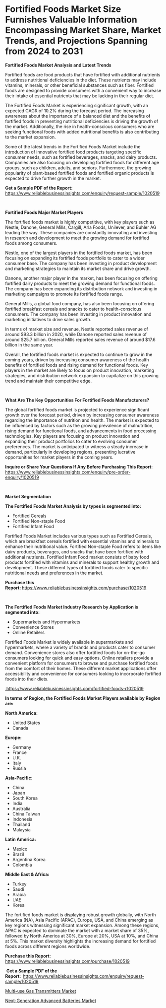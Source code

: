<p><h1>Fortified Foods Market Size Furnishes Valuable Information Encompassing Market Share, Market Trends, and Projections Spanning from 2024 to 2031</h1></p><p><strong>Fortified Foods Market Analysis and Latest Trends</strong></p>
<p><p>Fortified foods are food products that have fortified with additional nutrients to address nutritional deficiencies in the diet. These nutrients may include vitamins, minerals, or other beneficial substances such as fiber. Fortified foods are designed to provide consumers with a convenient way to increase their intake of essential nutrients that may be lacking in their regular diet.</p><p>The Fortified Foods Market is experiencing significant growth, with an expected CAGR of 10.2% during the forecast period. The increasing awareness about the importance of a balanced diet and the benefits of fortified foods in preventing nutritional deficiencies is driving the growth of the market. Additionally, the rise in health-conscious consumers who are seeking functional foods with added nutritional benefits is also contributing to the market expansion.</p><p>Some of the latest trends in the Fortified Foods Market include the introduction of innovative fortified food products targeting specific consumer needs, such as fortified beverages, snacks, and dairy products. Companies are also focusing on developing fortified foods for different age groups, such as children, adults, and seniors. Furthermore, the growing popularity of plant-based fortified foods and fortified organic products is expected to drive further growth in the market.</p></p>
<p><strong>Get a Sample PDF of the Report:&nbsp;</strong> <a href="https://www.reliablebusinessinsights.com/enquiry/request-sample/1020519">https://www.reliablebusinessinsights.com/enquiry/request-sample/1020519</a></p>
<p>&nbsp;</p>
<p><strong>Fortified Foods Major Market Players</strong></p>
<p><p>The fortified foods market is highly competitive, with key players such as Nestle, Danone, General Mills, Cargill, Arla Foods, Unilever, and Buhler AG leading the way. These companies are constantly innovating and investing in research and development to meet the growing demand for fortified foods among consumers.</p><p>Nestle, one of the largest players in the fortified foods market, has been focusing on expanding its fortified foods portfolio to cater to a wider consumer base. The company has been investing in product development and marketing strategies to maintain its market share and drive growth.</p><p>Danone, another major player in the market, has been focusing on offering fortified dairy products to meet the growing demand for functional foods. The company has been expanding its distribution network and investing in marketing campaigns to promote its fortified foods range.</p><p>General Mills, a global food company, has also been focusing on offering fortified breakfast cereals and snacks to cater to health-conscious consumers. The company has been investing in product innovation and marketing initiatives to drive sales growth.</p><p>In terms of market size and revenue, Nestle reported sales revenue of around $93.3 billion in 2020, while Danone reported sales revenue of around $25.7 billion. General Mills reported sales revenue of around $17.6 billion in the same year.</p><p>Overall, the fortified foods market is expected to continue to grow in the coming years, driven by increasing consumer awareness of the health benefits of fortified foods and rising demand for functional foods. Key players in the market are likely to focus on product innovation, marketing strategies, and distribution network expansion to capitalize on this growing trend and maintain their competitive edge.</p></p>
<p>&nbsp;</p>
<p><strong>What Are The Key Opportunities For Fortified Foods Manufacturers?</strong></p>
<p><p>The global fortified foods market is projected to experience significant growth over the forecast period, driven by increasing consumer awareness regarding the importance of nutrition and health. The market is expected to be influenced by factors such as the growing prevalence of malnutrition, rising demand for functional foods, and advancements in food processing technologies. Key players are focusing on product innovation and expanding their product portfolios to cater to evolving consumer preferences. The market is anticipated to witness a steady increase in demand, particularly in developing regions, presenting lucrative opportunities for market players in the coming years.</p></p>
<p><strong>Inquire or Share Your Questions If Any Before Purchasing This Report:</strong> <a href="https://www.reliablebusinessinsights.com/enquiry/pre-order-enquiry/1020519">https://www.reliablebusinessinsights.com/enquiry/pre-order-enquiry/1020519</a></p>
<p>&nbsp;</p>
<p><strong>Market Segmentation</strong></p>
<p><strong>The Fortified Foods Market Analysis by types is segmented into:</strong></p>
<p><ul><li>Fortified Cereals</li><li>Fortified Non-staple Food</li><li>Fortified Infant Food</li></ul></p>
<p><p>Fortified Foods Market includes various types such as Fortified Cereals, which are breakfast cereals fortified with essential vitamins and minerals to enhance their nutritional value. Fortified Non-staple Food refers to items like dairy products, beverages, and snacks that have been fortified with additional nutrients. Fortified Infant Food market consists of baby food products fortified with vitamins and minerals to support healthy growth and development. These different types of fortified foods cater to specific nutritional needs and preferences in the market.</p></p>
<p><strong>Purchase this Report:&nbsp;</strong><a href="https://www.reliablebusinessinsights.com/purchase/1020519">https://www.reliablebusinessinsights.com/purchase/1020519</a></p>
<p>&nbsp;</p>
<p><strong>The Fortified Foods Market Industry Research by Application is segmented into:</strong></p>
<p><ul><li>Supermarkets and Hypermarkets</li><li>Convenience Stores</li><li>Online Retailers</li></ul></p>
<p><p>Fortified Foods Market is widely available in supermarkets and hypermarkets, where a variety of brands and products cater to consumer demand. Convenience stores also offer fortified foods for on-the-go consumers looking for quick and easy options. Online retailers provide a convenient platform for consumers to browse and purchase fortified foods from the comfort of their homes. These different market applications offer accessibility and convenience for consumers looking to incorporate fortified foods into their diets.</p></p>
<p><a href="https://www.reliablebusinessinsights.com/fortified-foods-r1020519">&nbsp;https://www.reliablebusinessinsights.com/fortified-foods-r1020519</a></p>
<p><strong>In terms of Region, the Fortified Foods Market Players available by Region are:</strong></p>
<p>
    <p> <strong> North America: </strong>
        <ul>
            <li>United States</li>
            <li>Canada</li>
        </ul>
        </p> 
    <p> <strong> Europe: </strong>
        <ul>
            <li>Germany</li>
            <li>France</li>
            <li>U.K.</li>
            <li>Italy</li>
            <li>Russia</li>
        </ul>
        </p> 
    <p> <strong> Asia-Pacific: </strong>
        <ul>
            <li>China</li>
            <li>Japan</li>
            <li>South Korea</li>
            <li>India</li>
            <li>Australia</li>
            <li>China Taiwan</li>
            <li>Indonesia</li>
            <li>Thailand</li>
            <li>Malaysia</li>
        </ul>
        </p> 
    <p> <strong> Latin America: </strong>
        <ul>
            <li>Mexico</li>
            <li>Brazil</li>
            <li>Argentina Korea</li>
            <li>Colombia</li>
        </ul>
        </p> 
    <p> <strong> Middle East & Africa: </strong>
        <ul>
            <li>Turkey</li>
            <li>Saudi</li>
            <li>Arabia</li>
            <li>UAE</li>
            <li>Korea</li>
        </ul>
    </p>
    </p>
<p><p>The fortified foods market is displaying robust growth globally, with North America (NA), Asia Pacific (APAC), Europe, USA, and China emerging as key regions witnessing significant market expansion. Among these regions, APAC is expected to dominate the market with a market share of 35%, followed by North America at 30%, Europe at 20%, USA at 10%, and China at 5%. This market diversity highlights the increasing demand for fortified foods across different regions worldwide.</p></p>
<p><strong>Purchase this Report: </strong><a href="https://www.reliablebusinessinsights.com/purchase/1020519">https://www.reliablebusinessinsights.com/purchase/1020519</a></p>
<p>&nbsp;<strong>Get a Sample PDF of the Report:&nbsp;&nbsp;</strong><a href="https://www.reliablebusinessinsights.com/enquiry/request-sample/1020519">https://www.reliablebusinessinsights.com/enquiry/request-sample/1020519</a></p>
<p><strong></strong></p>
<p><p><a href="https://medium.com/@dorisstephens14/multi-use-gas-transmitters-market-size-growth-and-industry-analysis-by-market-segmentation-and-a373d5d5f0f7">Multi-use Gas Transmitters Market</a></p><p><a href="https://github.com/mdinislamsheik/Market-Research-Report-List-1/blob/main/next-generation-advanced-batteries-market.md">Next-Generation Advanced Batteries Market</a></p></p>